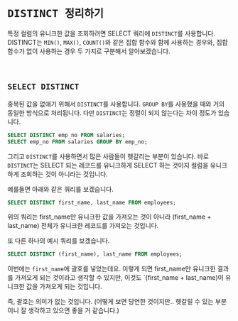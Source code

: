 # `DISTINCT 정리하기`

특정 컬럼의 유니크한 값을 조회하려면 SELECT 쿼리에 `DISTINCT`를 사용합니다. DISTINCT는 `MIN()`, `MAX()`, `COUNT()`와 같은 집합 함수와 함께 사용하는 경우와, 집합 함수가 없이 사용하는 경우 두 가지로 구분해서 알아보겠습니다. 

<br> 

## `SELECT DISTINCT`

중복된 값을 없애기 위해서 `DISTINCT`를 사용합니다. `GROUP BY`를 사용했을 때와 거의 동일한 방식으로 처리됩니다. 다만 `DISTINCT`는 정렬이 되지 않는다는 차이 정도가 있습니다. 

```sql
SELECT DISTINCT emp_no FROM salaries;
SELECT emp_no FROM salaries GROUP BY emp_no;
```

그리고 `DISTINCT`를 사용하면서 많은 사람들이 헷갈리는 부분이 있습니다. 바로 `DISTINCT`는 SELECT 되는 레코드를 유니크하게 SELECT 하는 것이지 컬럼을 유니크하게 조회하는 것이 아니라는 것입니다. 

예를들면 아래와 같은 쿼리를 보겠습니다. 

```sql
SELECT DISTINCT first_name, last_name FROM employees;
```

위의 쿼리는 first_name만 유니크한 값을 가져오는 것이 아니라 (first_name + last_name) 전체가 유니크한 레코드를 가져오는 것입니다.

또 다른 하나의 예시 쿼리를 보겠습니다. 

```sql
SELECT DISTINCT (first_name), last_name FROM employees;
```

이번에는 `first_name`에 괄호를 넣었는데요. 이렇게 되면 first_name만 유니크한 결과를 가져오게 되는 것이라고 생각할 수 있지만, 이것도 `(first_name + last_name)이 유니크한 값을 가져오게 되는 것입니다. 

즉, 괄호는 의미가 없는 것입니다. (어떻게 보면 당연한 것이지만.. 헷갈릴 수 있는 부분이니 잘 생각하고 있으면 좋을 거 같습니다.)

